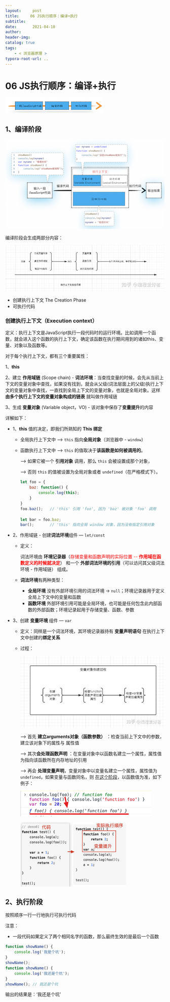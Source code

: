 ```yaml
---
layout:     post
title:     06 JS执行顺序：编译+执行
subtitle:  
date:       2021-04-10
author:     
header-img: 
catalog: true
tags:
    - < 浏览器原理 >
typora-root-url: ..
---
```



# 06 JS执行顺序：编译+执行

<img src="/../img/assets_2019/image-20210410153255736.png" alt="image-20210410153255736" style="zoom:30%;" />

## 1、编译阶段
<img src="/../img/assets_2019/image-20210410153313919.png" alt="image-20210410153313919" style="zoom:50%;" />

编译阶段会生成两部分内容：

<img src="/../img/assets_2019/v2-56c41fd7a967f8ee02c09da80cabbb7d_r.png" alt="preview" style="zoom:80%;" />

-   创建执行上下文 The Creation Phase
-   可执行代码
### 创建执行上下文（Execution context）

定义：执行上下文是JavaScript执行一段代码时的运行环境。比如调用一个函数，就会进入这个函数的执行上下文，确定该函数在执行期间用到的诸如this、变量、对象以及函数等。

对于每个执行上下文，都有三个重要属性：

1、**this**

2、建立 **作用域链** (Scope chain) - **词法环境**：当查找变量的时候，会先从当前上下文的变量对象中查找，如果没有找到，就会从父级(词法层面上的父级)执行上下文的变量对象中查找，一直找到全局上下文的变量对象，也就是全局对象。这样 **由多个执行上下文的变量对象构成的链表** 就叫做作用域链

3、生成 **变量对象** (Variable object，VO) - 该对象中保存了**变量提升**的内容

详解如下：

- 1、**this** 值的决定，即我们所熟知的 **This 绑定**

    - 全局执行上下文中 —> `this` 指向**全局对象**（浏览器中 - `window`）

    - 函数执行上下文中 —> `this` 的值取决于**该函数是如何被调用的**。

        —> 如果它被一个 **引用对象** 调用，那么 `this` 会被设置成那个对象，

        —> 否则 `this` 的值被设置为全局对象或者 `undefined`（在严格模式下）。

        ```js
        let foo = {
            baz: function() {
                console.log(this);
            }
        }
        foo.baz();   // 'this' 引用 'foo', 因为 'baz' 被对象 'foo' 调用
        
        let bar = foo.baz;
        bar();       // 'this' 指向全局 window 对象，因为没有指定引用对象
        ```

- 2、作用域链 - 创建**词法环境**组件 — `let/const`

    - 定义：

        词法环境由 **环境记录器**（<span style="color:red">存储变量和函数声明的实际位置 -- **作用域在函数定义的时候就决定**</span>） 和一个 **外部词法环境的引用**（可以访问其父级词法环境 - 作用域链） 组成。

    - **词法环境**有两种类型：

        - **全局环境** 没有外部环境引用的词法环境 -> `null`；环境记录器用于定义全局上下文中的变量和函数
        - **函数环境** 外部环境引用可能是全局环境，也可能是任何包含此内部函数的外部函数；环境记录起用于存储变量、函数、参数

- 3、创建 **变量环境** 组件 — `var`

    - 定义：同样是一个词法环境，其环境记录器持有 **变量声明语句** 在执行上下文中创建的**绑定关系**

    - 过程：

        <img src="/../img/assets_2019/v2-7f8a55ab52ca0e6714060e1c1d28d32a_r.png" alt="preview" style="zoom:70%;" />

        —> 首先 **建立arguments对象（函数参数）** ：检查当前上下文中的参数，建立该对象下的属性与 属性值

        —>  其次**会处理函数声明** ：在变量对象中以函数名建立一个属性，属性值为指向该函数所在内存地址的引用

        —> 再会 **处理变量声明**，变量对象中以变量名建立一个属性，属性值为 `undefined`，如果变量与函数同名，则 <u>在这个阶段</u>，以函数值为准，如下例子：

        ![image-20210706175225514](/../img/assets_2019/image-20210706175225514.png)

        <img src="/../img/assets_2019/image-20210707081437751.png" alt="image-20210707081437751" style="zoom:35%;" />

## 2、执行阶段
按照顺序一行一行地执行可执行代码

注意：
-   一段代码如果定义了两个相同名字的函数，那么最终生效的是最后一个函数
```js
function showName() {
    console.log('我是个坑');
}
showName();
function showName() {
    console.log('我还是个坑');
}
showName(); // 我还是个坑
```
输出的结果是：‘我还是个坑’

